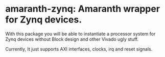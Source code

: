 # amaranth-zynq: Amaranth wrapper for Zynq devices.

With this package you will be able to instantiate a processor system
for Zynq devices without Block design and other Vivado ugly stuff.

Currently, It just supports AXI interfaces, clocks, irq and reset signals.
